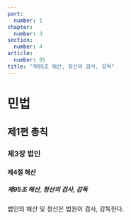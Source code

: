 ```yaml
---
part:
  number: 1
chapter:
  number: 3
section:
  number: 4
article:
  number: 95
title: "제95조 해산, 청산의 검사, 감독"
---
```

# 민법

## 제1편 총칙

### 제3장 법인

#### 제4절 해산

##### 제95조 해산, 청산의 검사, 감독

법인의 해산 및 청산은 법원이 검사, 감독한다.
